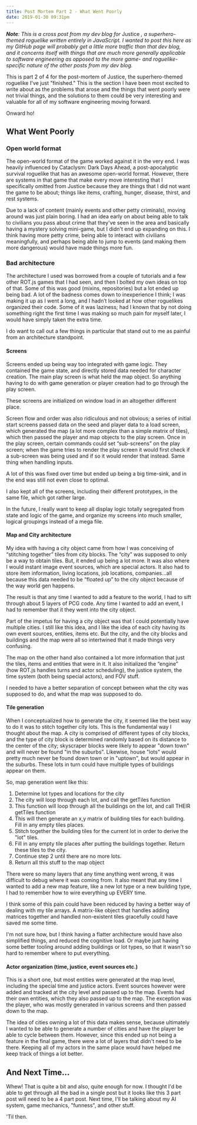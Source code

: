 ```yaml
---
title: Post Mortem Part 2 - What Went Poorly
date: 2019-01-30 09:31pm
---
```


_**Note**: This is a cross post from my dev blog for_ Justice _, a superhero-themed roguelike written entirely in JavaScript. I wanted to post this here as my GitHub page will probably get a little more traffic than that dev blog, and it concerns itself with things that are much more generally applicable to software engineering as opposed to the more game- and roguelike-specific nature of the other posts from my dev blog._

This is part 2 of 4 for the post-mortem of Justice, the superhero-themed roguelike I've just "finished." This is the section I have been most excited to write about as the problems that arose and the things that went poorly were not trivial things, and the solutions to them could be very interesting and valuable for all of my software engineering moving forward.

Onward ho!

## What Went Poorly

### Open world format

The open-world format of the game worked against it in the very end. I was heavily influenced by Cataclysm: Dark Days Ahead, a post-apocalyptic survival roguelike that has an awesome open-world format. However, there are systems in that game that make every move interesting that I specifically omitted from Justice because they are things that I did not want the game to be about; things like items, crafting, hunger, disease, thirst, and rest systems.

Due to a lack of content (mainly events and other petty criminals), moving around was just plain boring. I had an idea early on about being able to talk to civilians you pass about crime that they've seen in the area and basically having a mystery solving mini-game, but I didn't end up expanding on this. I think having more petty crime, being able to interact with civilians meaningfully, and perhaps being able to jump to events (and making them more dangerous) would have made things more fun.

### Bad architecture

The architecture I used was borrowed from a couple of tutorials and a few other ROT.js games that I had seen, and then I bolted my own ideas on top of that. Some of this was good (mixins, repositories) but a lot ended up being bad. A lot of the badness comes down to inexperience I think; I was making it up as I went a long, and I hadn’t looked at how other roguelikes organized their code. Some of it was laziness; had I known that by not doing something right the first time I was making so much pain for myself later, I would have simply taken the extra time.

I do want to call out a few things in particular that stand out to me as painful from an architecture standpoint.

#### Screens

Screens ended up being way too integrated with game logic. They contained the game state, and directly stored data needed for character creation. The main play screen is what held the map object. So anything having to do with game generation or player creation had to go through the play screen.

These screens are initialized on window load in an altogether different place.

Screen flow and order was also ridiculous and not obvious; a series of initial start screens passed data on the seed and player data to a load screen, which generated the map (a lot more complex than a simple matrix of tiles), which then passed the player and map objects to the play screen. Once in the play screen, certain commands could set “sub-screens” on the play screen; when the game tries to render the play screen it would first check if a sub-screen was being used and if so it would render that instead. Same thing when handling inputs.

A lot of this was fixed over time but ended up being a big time-sink, and in the end was still not even close to optimal.

I also kept all of the screens, including their different prototypes, in the same file, which got rather large.

In the future, I really want to keep all display logic totally segregated from state and logic of the game, and organize my screens into much smaller, logical groupings instead of a mega file.

#### Map and City architecture

My idea with having a city object came from how I was conceiving of “stitching together” tiles from city blocks. The “city” was supposed to only be a way to obtain tiles. But, it ended up being a lot more. It was also where I would instant image event sources, which are special actors. It also had to store item information, living locations, job locations, companies...all because this data needed to be “floated up” to the city object because of the way world gen happens.

The result is that any time I wanted to add a feature to the world, I had to sift through about 5 layers of PCG code. Any time I wanted to add an event, I had to remember that it they went into the city object.

Part of the impetus for having a city object was that I could potentially have multiple cities. I still like this idea, and I like the idea of each city having its own event sources, entities, items etc. But the city, and the city blocks and buildings and the map were all so intertwined that it made things very confusing.

The map on the other hand also contained a lot more information that just the tiles, items and entities that were in it. It also initialized the “engine” (how ROT.js handles turns and actor scheduling), the justice system, the time system (both being special actors), and FOV stuff.

I needed to have a better separation of concept between what the city was supposed to do, and what the map was supposed to do.


#### Tile generation

When I conceptualized how to generate the city, it seemed like the best way to do it was to stitch together city lots. This is the fundamental way I thought about the map. A city is comprised of different types of city blocks, and the type of city block is determined randomly based on its distance to the center of the city; skyscraper blocks were likely to appear "down town" and will never be found "in the suburbs". Likewise, house "lots" would pretty much never be found down town or in "uptown", but would appear in the suburbs. These lots in turn could have multiple types of buildings appear on them.

So, map generation went like this:

1. Determine lot types and locations for the city
2. The city will loop through each lot, and call the getTiles function
3. This function will loop through all the buildings on the lot, and call THEIR getTiles function
4. This will then generate an x,y matrix of building tiles for each building. Fill in any empty tiles places.
5. Stitch together the building tiles for the current lot in order to derive the "lot" tiles.
6. Fill in any empty tile places after putting the buildings together. Return these tiles to the city.
7. Continue step 2 until there are no more lots.
8. Return all this stuff to the map object

There were so many layers that any time anything went wrong, it was difficult to debug where it was coming from. It also meant that any time I wanted to add a new map feature, like a new lot type or a new building type, I had to remember how to wire everything up EVERY time.

I think some of this pain could have been reduced by having a better way of dealing with my tile arrays. A matrix-like object that handles adding matrices together and handled non-existent tiles gracefully could have saved me some time.

I'm not sure how, but I think having a flatter architecture would have also simplified things, and reduced the cognitive load. Or maybe just having some better tooling around adding buildings or lot types, so that it wasn't so hard to remember where to put everything.


#### Actor organization (time, justice, event sources etc.)

This is a short one, but most entities were generated at the map level, including the special time and justice actors. Event sources however were added and tracked at the city level and passed up to the map. Events had their own entities, which they also passed up to the map. The exception was the player, who was mostly generated in various screens and then passed down to the map.

The idea of cities owning a lot of this data makes sense, because ultimately I wanted to be able to generate a number of cities and have the player be able to cycle between them. However, since this ended up not being a feature in the final game, there were a lot of layers that didn't need to be there. Keeping all of my actors in the same place would have helped me keep track of things a lot better.

## And Next Time...

Whew! That is quite a bit and also, quite enough for now. I thought I'd be able to get through all the bad in a single post but it looks like this 3 part post will need to be a 4 part post. Next time, I'll be talking about my AI system, game mechanics, "funness", and other stuff.

'Til then.
